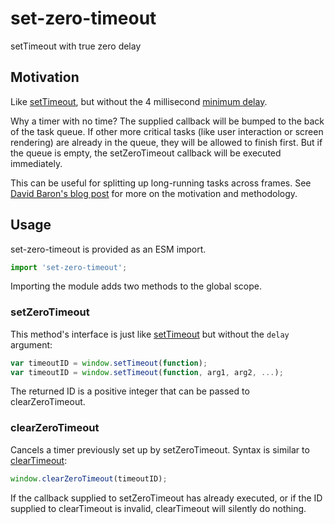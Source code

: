 # set-zero-timeout

setTimeout with true zero delay

## Motivation
Like [setTimeout], but without the 4 millisecond [minimum delay].

Why a timer with no time? The supplied callback will be bumped to the back
of the task queue. If other more critical tasks (like user interaction or
screen rendering) are already in the queue, they will be allowed to finish
first. But if the queue is empty, the setZeroTimeout callback will be executed
immediately.

This can be useful for splitting up long-running tasks across frames.
See [David Baron's blog post] for more on the motivation and methodology.

## Usage
set-zero-timeout is provided as an ESM import.
```javascript
import 'set-zero-timeout';
```

Importing the module adds two methods to the global scope.

### setZeroTimeout
This method's interface is just like [setTimeout] but without the `delay`
argument:
```javascript
var timeoutID = window.setTimeout(function);
var timeoutID = window.setTimeout(function, arg1, arg2, ...);
```

The returned ID is a positive integer that can be passed to clearZeroTimeout.

### clearZeroTimeout
Cancels a timer previously set up by setZeroTimeout. Syntax is similar to
[clearTimeout]:
```javascript
window.clearZeroTimeout(timeoutID);
```

If the callback supplied to setZeroTimeout has already executed, or if the
ID supplied to clearTimeout is invalid, clearTimeout will silently do nothing.

[setTimeout]: https://developer.mozilla.org/en-US/docs/Web/API/WindowOrWorkerGlobalScope/setTimeout
[minimum delay]: https://html.spec.whatwg.org/multipage/timers-and-user-prompts.html#timers
[David Baron's blog post]: https://dbaron.org/log/20100309-faster-timeouts
[clearTimeout]: https://developer.mozilla.org/en-US/docs/Web/API/WindowOrWorkerGlobalScope/clearTimeout
